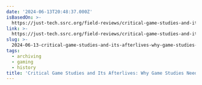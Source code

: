 ```yaml
---
date: '2024-06-13T20:48:37.000Z'
isBasedOn: >-
  https://just-tech.ssrc.org/field-reviews/critical-game-studies-and-its-afterlives-why-game-studies-needs-software-studies-and-computer-history/
link: >-
  https://just-tech.ssrc.org/field-reviews/critical-game-studies-and-its-afterlives-why-game-studies-needs-software-studies-and-computer-history/
slug: >-
  2024-06-13-critical-game-studies-and-its-afterlives-why-game-studies-needs-software-s
tags:
  - archiving
  - gaming
  - history
title: 'Critical Game Studies and Its Afterlives: Why Game Studies Needs Software S'
---
```

 
